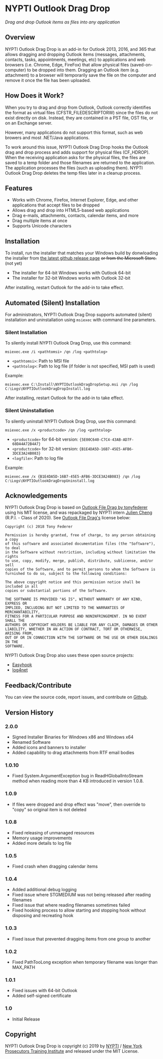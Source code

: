 ﻿# NYPTI Outlook Drag Drop

*Drag and drop Outlook items as files into any application*

## Overview

NYPTI Outlook Drag Drop is an add-in for Outlook 2013, 2016, and 365 that allows dragging and dropping Outlook items (messages, attachments, contacts, tasks, appointments, meetings, etc) to applications and web browsers (i.e. Chrome, Edge, FireFox) that allow physical files (saved-on-computer) to be dropped into them. Dragging an Outlook item (e.g. attachment) to a browser will temporarily save the file on the computer and remove it once the file has been uploaded.

## How Does it Work?

When you try to drag and drop from Outlook, Outlook correctly identifies the
format as virtual files (CFSTR_FILEDESCRIPTORW) since the files do not exist
directly on disk.  Instead, they are contained in a PST file, OST file, or on
an Exchange server.

However, many applications do not support this format, such as web browers and
most .NET/Java applications.

To work around this issue, NYPTI Outlook Drag Drop hooks the Outlook drag and drop
process and adds support for physical files (CF_HDROP).  When the receiving
application asks for the physical files, the files are saved to a temp folder
and those filenames are returned to the application.  The application processes
the files (such as uploading them).  NYPTI Outlook Drag Drop deletes the temp files
later in a cleanup process.

## Features

- Works with Chrome, Firefox, Internet Explorer, Edge, and other applications that accept files to be dropped
- Allows drag and drop into HTML5-based web applications
- Drag e-mails, attachments, contacts, calendar items, and more
- Drag multiple items at once
- Supports Unicode characters

## Installation

To install, run the installer that matches your Windows build by donwloading the installer from [the latest github release page](https://github.com/NYPTI/Drag-Drop/releases/latest) ~~or from the Microsoft Store.~~ (not yet)

- The installer for 64-bit Windows works with Outlook 64-bit
- The installer for 32-bit Windows works with Outlook 32-bit

After installing, restart Outlook for the add-in to take effect.

## Automated (Silent) Installation

For administrators, NYPTI Outlook Drag Drop supports automated (silent) installation and uninstallation using `msiexec` with command line parameters.

### Silent Installation

To silently install NYPTI Outlook Drag Drop, use this command:

`msiexec.exe /i <pathtomsi> /qn /log <pathtolog>`

- `<pathtomsi>`: Path to MSI file
- `<pathtolog>`: Path to log file (if folder is not specified, MSI path is used)

Example:

`msiexec.exe C:\Install\NYPTIOutlookDragDropSetup.msi /qn /log C:\Logs\NYPTIOutlookDragDropInstall.log`

After installing, restart Outlook for the add-in to take effect.

### Silent Uninstallation

To silently uninstall NYPTI Outlook Drag Drop, use this command:

`msiexec.exe /x <productcode> /qn /log <pathtolog>`

- `<productcode>` for 64-bit version: `{5E00C640-C7C4-43AB-AD7F-68DA4A72B4A7}`
- `<productcode>` for 32-bit version: `{B1E4DA5D-16B7-45E5-AFB6-3DCE3A24B083}`
- `<logfile>`: Path to log file

Example:

`msiexec.exe /x {B1E4DA5D-16B7-45E5-AFB6-3DCE3A24B083} /qn /log C:\Logs\NYPTIOutlookDragDropUninstall.log`

## Acknowledgements

NYPTI Outlook Drag Drop is based on [Outlook File Drag by tonyfederer](https://github.com/tonyfederer/OutlookFileDrag) using his MIT license, and was repackaged by NYPTI intern [Julien Cheng](https://github.com/julien-cheng) (R.P.I. - Class of 2020). See [Outlook File Drag's](https://github.com/tonyfederer/OutlookFileDrag) license below:
```
Copyright (c) 2018 Tony Federer

Permission is hereby granted, free of charge, to any person obtaining a copy
of this software and associated documentation files (the "Software"), to deal
in the Software without restriction, including without limitation the rights
to use, copy, modify, merge, publish, distribute, sublicense, and/or sell
copies of the Software, and to permit persons to whom the Software is
furnished to do so, subject to the following conditions:

The above copyright notice and this permission notice shall be included in all
copies or substantial portions of the Software.

THE SOFTWARE IS PROVIDED "AS IS", WITHOUT WARRANTY OF ANY KIND, EXPRESS OR
IMPLIED, INCLUDING BUT NOT LIMITED TO THE WARRANTIES OF MERCHANTABILITY,
FITNESS FOR A PARTICULAR PURPOSE AND NONINFRINGEMENT. IN NO EVENT SHALL THE
AUTHORS OR COPYRIGHT HOLDERS BE LIABLE FOR ANY CLAIM, DAMAGES OR OTHER
LIABILITY, WHETHER IN AN ACTION OF CONTRACT, TORT OR OTHERWISE, ARISING FROM,
OUT OF OR IN CONNECTION WITH THE SOFTWARE OR THE USE OR OTHER DEALINGS IN THE
SOFTWARE.
```
NYPTI Outlook Drag Drop also uses these open source projects:

- [Easyhook](https://easyhook.github.io/)
- [log4net](http://logging.apache.org/log4net/)

## Feedback/Contribute

You can view the source code, report issues, and contribute on [Github](https://github.com/NYPTI/Outlook-Drag-Drop).


## Version History

### 2.0.0
- Signed Installer Binaries for Windows x86 and Windows x64
- Renamed Software
- Added icons and banners to installer
- Added capability to drag attachments from RTF email bodies

### 1.0.10
- Fixed System.ArgumentException bug in ReadHGlobalIntoStream method when reading more than 4 KB introduced in version 1.0.8.

### 1.0.9
- If files were dropped and drop effect was "move", then override to "copy" so original item is not deleted

### 1.0.8
- Fixed releasing of unmanaged resources
- Memory usage improvements
- Added more details to log file

### 1.0.5
- Fixed crash when dragging calendar items

### 1.0.4
- Added additional debug logging
- Fixed issue where STGMEDIUM was not being released after reading filenames
- Fixed issue that where reading filenames sometimes failed
- Fixed hooking process to allow starting and stopping hook without disposing and recreating hook

### 1.0.3
- Fixed issue that prevented dragging items from one group to another

### 1.0.2
- Fixed PathTooLong exception when temporary filename was longer than MAX_PATH

### 1.0.1
- Fixed issues with 64-bit Outlook
- Added self-signed certificate

### 1.0
- Initial Release

## Copyright
NYPTI Outlook Drag Drop is copyright (c) 2019 by [NYPTI](https://github.com/NYPTI) / [New York Prosecutors Training Institute](https://www.nypti.org/) and released under the MIT License.
